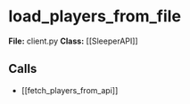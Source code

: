 # load_players_from_file

**File:** client.py
**Class:** [[SleeperAPI]]

## Calls

- [[fetch_players_from_api]]

